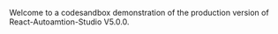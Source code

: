 Welcome to a codesandbox demonstration of the production version of React-Autoamtion-Studio V5.0.0.


